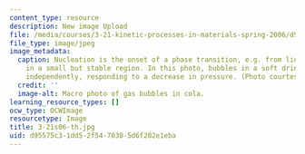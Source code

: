 ```yaml
---
content_type: resource
description: New image Upload
file: /media/courses/3-21-kinetic-processes-in-materials-spring-2006/d95575c31dd52f5470305d6f202e1eba_3-21s06-th.jpg
file_type: image/jpeg
image_metadata:
  caption: Nucleation is the onset of a phase transition, e.g. from liquid to gas,
    in a small but stable region. In this photo, bubbles in a soft drink each nucleate
    independently, responding to a decrease in pressure. (Photo courtesy of [Wikipedia](http://en.wikipedia.org/wiki/Main_Page).)
  credit: ''
  image-alt: Macro photo of gas bubbles in cola.
learning_resource_types: []
ocw_type: OCWImage
resourcetype: Image
title: 3-21s06-th.jpg
uid: d95575c3-1dd5-2f54-7030-5d6f202e1eba
---
```

